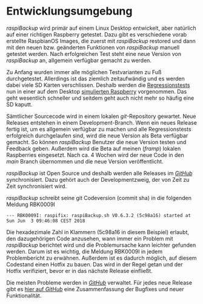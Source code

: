 # Entwicklungsumgebung

*raspiBackup* wird primär auf einem Linux Desktop entwickelt, aber
natürlich auf einer richtigen Raspberry getestet. Dazu gibt es verschiedene
vorab erstellte RaspbianOS Images, die zuerst mit *raspiBackup* restored
und dann mit den neuen bzw. geänderten Funktionen von *raspiBackup*
manuell getestet werden. Nach erfolgreichen Test steht eine neue Version von
*raspiBackup* an, allgemein verfügbar gemacht zu werden.

Zu Anfang wurden immer alle möglichen Testvarianten zu Fuß durchgetestet.
Allerdings ist das ziemlich zeitaufwändig und es werden dabei viele SD Karten
verschlissen. Deshalb werden die [Regressionstests](regressiontests-executed.md) nun in einer auf dem Desktop
[simulierten Raspberry](https://www.linux-tips-and-tricks.de/de/raspberryd/22-wie-kann-man-raspberry-pi-unter-kvm-emulieren) vorgenommen. Das geht wesentlich schneller und seitdem
geht auch nicht mehr so häufig eine SD kaputt.

Sämtlicher Sourcecode wird in einem lokalen *git*-Repository gewartet. Neue
Releases entstehen in einem Development-Branch. Wenn ein neues Release fertig
ist, um es allgemein verfügbar zu machen und alle Regressionstests erfolgreich
durchgelaufen sind, wird die neue Version als Beta verfügbar gemacht.
So  können *raspiBackup* Benutzer die neue Version testen und Feedback geben.
Außerdem wird die Beta auf meinen (*framp*) lokalen Raspberries eingesetzt.
Nach ca. 4 Wochen wird der neue Code in den *main* Branch übernommen und die neue Version
veröffentlicht.

*raspiBackup* ist Open Source und deshalb werden alle Releases im [*GitHub*](https://github.com/framps/raspiBackup) synchronisiert.
Dazu gehört auch der Developmentzweig, der von Zeit zu Zeit synchronisiert wird.

*raspiBackup* schreibt seine git Codeversion (commit sha) in die folgenden Meldung RBK0009I

```
--- RBK0009I: raspifix: raspiBackup.sh V0.6.3.2 (5c98a16) started at Sun Jun  3 09:46:08 CEST 2018
```

Die hexadezimale Zahl in Klammern (5c98a16 in diesem Beispiel) erlaubt, den
dazugehörigen Code anzusehen, wann immer ein Problem mit *raspiBackup* berichtet
wird und die Problemursache kann leichter gefunden werden. Darum ist es wichtig,
die Meldung RBK0009I in jedem Problembericht zu erwähnen.
Außerdem ist es dadurch möglich, auf diesem Codestand einen Hotfix zu bauen.
Das wird in der Regel getan und der Hotfix verifiziert, bevor er in das nächste Release
einfließt.

Die meisten Probleme werden in [*GitHub*](https://github.com/framps/raspiBackup/issues) verwaltet. Für jedes neue Release gibt
es [hier auf *GitHub*](https://github.com/framps/raspiBackup/releases) eine Zusammenfassung der Bugfixes und neuer Funktionalität.


[.status]: rst
[.source]: https://www.linux-tips-and-tricks.de/de/raspibackupcategoried/516-raspibackup-entwicklungsumgebung
[.source]: https://www.linux-tips-and-tricks.de/en/raspibackupcategorye/517-raspibackup-developmentenvironment
